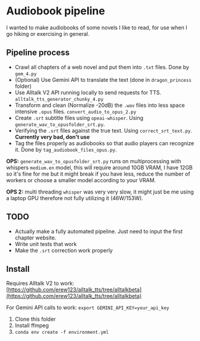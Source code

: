 # Audiobook pipeline

I wanted to make audiobooks of some novels I like to read, for use when I go hiking or exercising in general.

## Pipeline process

* Crawl all chapters of a web novel and put them into `.txt` files. Done by `gem_4.py`
* (Optional) Use Gemini API to translate the text (done in `dragon_princess` folder)
* Use Alltalk V2 API running locally to send requests for TTS. `alltalk_tts_generator_chunky_4.py`
* Transform and clean (Normalize -20dB) the `.wav` files into less space intensive `.opus` files. `convert_audio_to_opus_2.py`
* Create `.srt` subtitle files using `opeai-whisper`. Using `generate_wav_to_opusfolder_srt.py`.
* Verifying the `.srt` files against the true text. Using `correct_srt_text.py`. **Currently very bad, don't use**
* Tag the files properly as audiobooks so that audio players can recognize it. Done by `tag_audiobook_files_opus.py`.

**OPS:** `generate_wav_to_opusfolder_srt.py` runs on multiprocessing with whispers `medium.en` model, this will require around 10GB VRAM, I have 12GB so it's fine for me but it might break if you have less, reduce the number of workers or choose a smaller model according to your VRAM.

**OPS 2:** multi threading `whisper` was very very slow, it might just be me using a laptop GPU therefore not fully utilizing it (46W/153W).

## TODO

* Actually make a fully automated pipeline. Just need to input the first chapter website.
* Write unit tests that work
* Make the `.srt` correction work properly

## Install

Requires Alltalk V2 to work: [https://github.com/erew123/alltalk_tts/tree/alltalkbeta](https://github.com/erew123/alltalk_tts/tree/alltalkbeta)

For Gemini API calls to work:
`export GEMINI_API_KEY=your_api_key`

1. Clone this folder
2. Install ffmpeg
3. `conda env create -f environment.yml`
